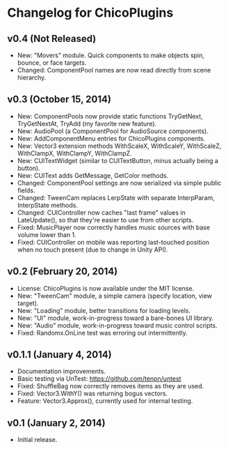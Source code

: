 Changelog for ChicoPlugins
====

v0.4 (Not Released)
----

* New: "Movers" module. Quick components to make objects spin, bounce, or face targets.
* Changed: ComponentPool names are now read directly from scene hierarchy.

v0.3 (October 15, 2014)
----

* New: ComponentPools now provide static functions TryGetNext, TryGetNextAt, TryAdd (my favorite new feature).
* New: AudioPool (a ComponentPool for AudioSource components).
* New: AddComponentMenu entries for ChicoPlugins components.
* New: Vector3 extension methods WithScaleX, WithScaleY, WithScaleZ, WithClampX, WithClampY, WithClampZ.
* New: CUITextWidget (similar to CUITextButton, minus actually being a button).
* New: CUIText adds GetMessage, GetColor methods.
* Changed: ComponentPool settings are now serialized via simple public fields.
* Changed: TweenCam replaces LerpState with separate InterpParam, InterpState methods.
* Changed: CUIController now caches "last frame" values in LateUpdate(), so that they're easier to use from other scripts.
* Fixed: MusicPlayer now correctly handles music sources with base volume lower than 1.
* Fixed: CUIController on mobile was reporting last-touched position when no touch present (due to change in Unity API).


v0.2 (February 20, 2014)
----

* License: ChicoPlugins is now available under the MIT license.
* New: "TweenCam" module, a simple camera (specify location, view target).
* New: "Loading" module, better transitions for loading levels.
* New: "UI" module, work-in-progress toward a bare-bones UI library.
* New: "Audio" module, work-in-progress toward music control scripts.
* Fixed: Randomx.OnLine test was erroring out intermittently.


v0.1.1 (January 4, 2014)
----

* Documentation improvements.
* Basic testing via UnTest: https://github.com/tenpn/untest
* Fixed: ShuffleBag now correctly removes items as they are used.
* Fixed: Vector3.WithY() was returning bogus vectors.
* Feature: Vector3.Approx(), currently used for internal testing.


v0.1 (January 2, 2014)
----

* Initial release.
